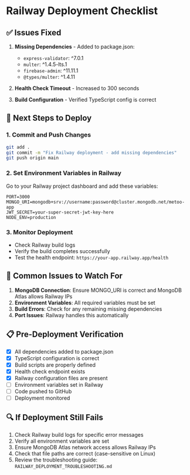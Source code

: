 # Railway Deployment Checklist

## ✅ Issues Fixed

1. **Missing Dependencies** - Added to package.json:
   - `express-validator`: ^7.0.1
   - `multer`: ^1.4.5-lts.1
   - `firebase-admin`: ^11.11.1
   - `@types/multer`: ^1.4.11

2. **Health Check Timeout** - Increased to 300 seconds

3. **Build Configuration** - Verified TypeScript config is correct

## 🔄 Next Steps to Deploy

### 1. Commit and Push Changes
```bash
git add .
git commit -m "Fix Railway deployment - add missing dependencies"
git push origin main
```

### 2. Set Environment Variables in Railway
Go to your Railway project dashboard and add these variables:

```
PORT=3000
MONGO_URI=mongodb+srv://username:password@cluster.mongodb.net/metoo-app
JWT_SECRET=your-super-secret-jwt-key-here
NODE_ENV=production
```

### 3. Monitor Deployment
- Check Railway build logs
- Verify the build completes successfully
- Test the health endpoint: `https://your-app.railway.app/health`

## 🚨 Common Issues to Watch For

1. **MongoDB Connection**: Ensure MONGO_URI is correct and MongoDB Atlas allows Railway IPs
2. **Environment Variables**: All required variables must be set
3. **Build Errors**: Check for any remaining missing dependencies
4. **Port Issues**: Railway handles this automatically

## 📋 Pre-Deployment Verification

- [x] All dependencies added to package.json
- [x] TypeScript configuration is correct
- [x] Build scripts are properly defined
- [x] Health check endpoint exists
- [x] Railway configuration files are present
- [ ] Environment variables set in Railway
- [ ] Code pushed to GitHub
- [ ] Deployment monitored

## 🔍 If Deployment Still Fails

1. Check Railway build logs for specific error messages
2. Verify all environment variables are set
3. Ensure MongoDB Atlas network access allows Railway IPs
4. Check that file paths are correct (case-sensitive on Linux)
5. Review the troubleshooting guide: `RAILWAY_DEPLOYMENT_TROUBLESHOOTING.md`
